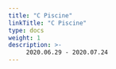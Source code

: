```yaml
---
title: "C Piscine"
linkTitle: "C Piscine"
type: docs
weight: 1
description: >-
     2020.06.29 - 2020.07.24
---
```

